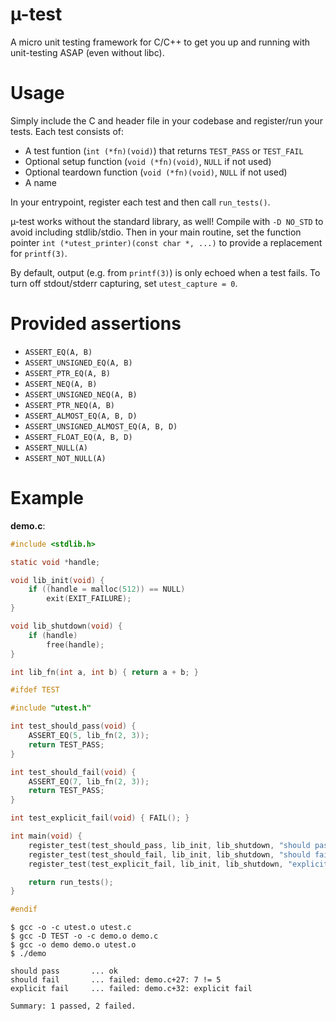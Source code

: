 # µ-test

A micro unit testing framework for C/C++ to get you up and running with unit-testing ASAP (even without libc).

# Usage

Simply include the C and header file in your codebase and register/run your tests. Each test
consists of:

* A test funtion (`int (*fn)(void)`) that returns `TEST_PASS` or `TEST_FAIL`
* Optional setup function (`void (*fn)(void)`, `NULL` if not used)
* Optional teardown function (`void (*fn)(void)`, `NULL` if not used)
* A name

In your entrypoint, register each test and then call `run_tests()`.

µ-test works without the standard library, as well! Compile with `-D NO_STD` to avoid including
stdlib/stdio. Then in your main routine, set the function pointer `int (*utest_printer)(const char *, ...)`
to provide a replacement for `printf(3)`.

By default, output (e.g. from `printf(3)`) is only echoed when a test fails. To turn off stdout/stderr capturing, set
`utest_capture = 0`.

# Provided assertions

* `ASSERT_EQ(A, B)`
* `ASSERT_UNSIGNED_EQ(A, B)`
* `ASSERT_PTR_EQ(A, B)`
* `ASSERT_NEQ(A, B)`
* `ASSERT_UNSIGNED_NEQ(A, B)`
* `ASSERT_PTR_NEQ(A, B)`
* `ASSERT_ALMOST_EQ(A, B, D)`
* `ASSERT_UNSIGNED_ALMOST_EQ(A, B, D)`
* `ASSERT_FLOAT_EQ(A, B, D)`
* `ASSERT_NULL(A)`
* `ASSERT_NOT_NULL(A)`

# Example

**demo.c**:

```c
#include <stdlib.h>

static void *handle;

void lib_init(void) {
    if ((handle = malloc(512)) == NULL)
        exit(EXIT_FAILURE);
}

void lib_shutdown(void) {
    if (handle)
        free(handle);
}

int lib_fn(int a, int b) { return a + b; }

#ifdef TEST

#include "utest.h"

int test_should_pass(void) {
    ASSERT_EQ(5, lib_fn(2, 3));
    return TEST_PASS;
}

int test_should_fail(void) {
    ASSERT_EQ(7, lib_fn(2, 3));
    return TEST_PASS;
}

int test_explicit_fail(void) { FAIL(); }

int main(void) {
    register_test(test_should_pass, lib_init, lib_shutdown, "should pass");
    register_test(test_should_fail, lib_init, lib_shutdown, "should fail");
    register_test(test_explicit_fail, lib_init, lib_shutdown, "explicit fail");

    return run_tests();
}

#endif
```

```
$ gcc -o -c utest.o utest.c
$ gcc -D TEST -o -c demo.o demo.c
$ gcc -o demo demo.o utest.o
$ ./demo

should pass       ... ok
should fail       ... failed: demo.c+27: 7 != 5
explicit fail     ... failed: demo.c+32: explicit fail

Summary: 1 passed, 2 failed.
```
